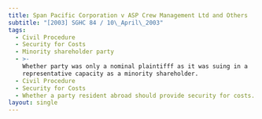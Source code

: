 ```yaml
---
title: Span Pacific Corporation v ASP Crew Management Ltd and Others
subtitle: "[2003] SGHC 84 / 10\_April\_2003"
tags:
  - Civil Procedure
  - Security for Costs
  - Minority shareholder party
  - >-
    Whether party was only a nominal plaintifff as it was suing in a
    representative capacity as a minority shareholder.
  - Civil Procedure
  - Security for Costs
  - Whether a party resident abroad should provide security for costs.
layout: single
---
```



